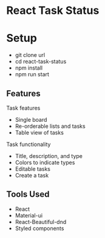 # React Task Status

# Setup 
* git clone url
* cd react-task-status
* npm install
* npm run start

## Features
Task features
* Single board
* Re-orderable lists and tasks
* Table view of tasks

Task functionality
* Title, description, and type
* Colors to indicate types
* Editable tasks
* Create a task

## Tools Used
* React
* Material-ui
* React-Beautiful-dnd
* Styled components

